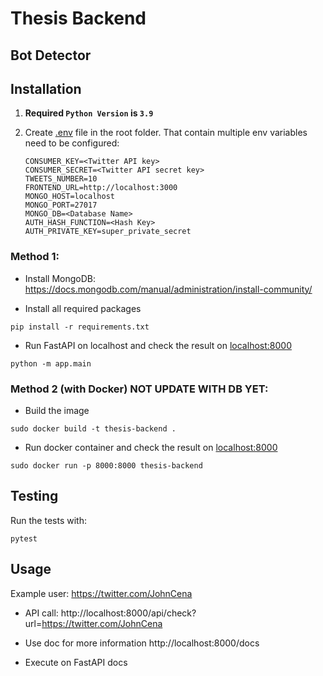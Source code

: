 # Thesis Backend

## Bot Detector

## Installation

1. **Required `Python Version` is `3.9`**
2. Create [.env](./.env) file in the root folder. That contain multiple env variables need to be configured:

    ```
    CONSUMER_KEY=<Twitter API key>
    CONSUMER_SECRET=<Twitter API secret key>
    TWEETS_NUMBER=10
    FRONTEND_URL=http://localhost:3000
    MONGO_HOST=localhost
    MONGO_PORT=27017
    MONGO_DB=<Database Name>
    AUTH_HASH_FUNCTION=<Hash Key>
    AUTH_PRIVATE_KEY=super_private_secret
    ```

### Method 1:
- Install MongoDB: https://docs.mongodb.com/manual/administration/install-community/

- Install all required packages

```shell
pip install -r requirements.txt
```

- Run FastAPI on localhost and check the result on [localhost:8000](localhost:8000)

```shell
python -m app.main
```

### Method 2 (with Docker) NOT UPDATE WITH DB YET:

- Build the image

```shell
sudo docker build -t thesis-backend .
```

- Run docker container and check the result on [localhost:8000](localhost:8000)

```shell
sudo docker run -p 8000:8000 thesis-backend
```

## Testing

Run the tests with:

```shell
pytest
```

## Usage

Example user: https://twitter.com/JohnCena

- API call: http://localhost:8000/api/check?url=https://twitter.com/JohnCena

- Use doc for more information http://localhost:8000/docs

- Execute on FastAPI docs
